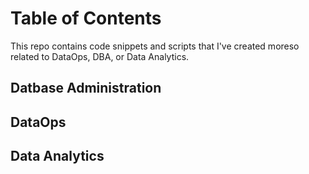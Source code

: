 # Table of Contents

This repo contains code snippets and scripts that I've created moreso related to DataOps, DBA, or Data Analytics.

## Datbase Administration

## DataOps

## Data Analytics 
